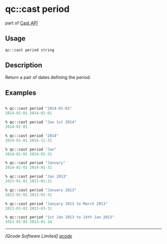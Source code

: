 qc::cast period
===============

part of [Cast API](../cast.md)

Usage
-----
`qc::cast period string`

Description
-----------
Return a pair of dates defining the period.

Examples
--------
```tcl

% qc::cast period "2014-01-01"
2014-01-01 2014-01-01

% qc::cast period "Jan 1st 2014"
2014-01-01

% qc::cast period "2014"
2014-01-01 2014-12-31

% qc::cast period "Jan"
2014-01-01 2014-01-31

% qc::cast period "January"
2014-01-01 2014-01-31

% qc::cast period "Jan 2013"
2013-01-01 2013-01-31

% qc::cast period "January 2013"
2013-01-01 2013-01-31

% qc::cast period "January 2013 to March 2013"
2013-01-01 2013-03-31

% qc::cast period "1st Jan 2013 to 14th Jan 2013"
2013-01-01 2013-01-14
```

----------------------------------
*[Qcode Software Limited] [qcode]*

[qcode]: http://www.qcode.co.uk "Qcode Software"